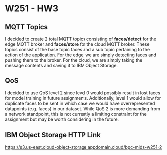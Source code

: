 # W251 - HW3

## MQTT Topics
I decided to create 2 total MQTT topics consisting of **faces/detect** for the edge MQTT broker and **faces/store** for the cloud MQTT broker.  These topics consist of the base topic faces and a sub topic pertaining to the action of the application.  For the edge, we are simply detecting faces and pushing them to the broker.  For the cloud, we are simply taking the message contents and saving it to IBM Object Storage.

## QoS
I decided to use QoS level 2 since level 0 would possibly result in lost faces for model training in future assignments.  Additionally, level 1 would allow for duplicate faces to be sent in which case we would have overrepresented datapoints (e.g. faces) in our dataset.  While QoS 2 is more demanding from a network standpoint, this is not currently a limiting constraint for the assignment but may be worth considering in the future.  

## IBM Object Storage HTTP Link
https://s3.us-east.cloud-object-storage.appdomain.cloud/bpc-mids-w251-2
